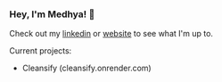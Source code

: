 ### Hey, I'm Medhya! 👋

Check out my [linkedin]([url](https://www.linkedin.com/in/medhyagoel/)) or [website]([url](https://medhyagoel.github.io/)) to see what I'm up to.

Current projects:
- Cleansify (cleansify.onrender.com)


<!--
**medhyaGoel/medhyaGoel** is a ✨ _special_ ✨ repository because its `README.md` (this file) appears on your GitHub profile.

Here are some ideas to get you started:

- 🔭 I’m currently working on ...
- 🌱 I’m currently learning ...
- 👯 I’m looking to collaborate on ...
- 🤔 I’m looking for help with ...
- 💬 Ask me about ...
- 📫 How to reach me: ...
- 😄 Pronouns: ...
- ⚡ Fun fact: ...
-->
